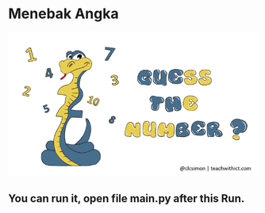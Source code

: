 # Menebak Angka

<img src = "guess-the-number.png" syle = "width: 50%">

## You can run it, open file main.py after this Run.